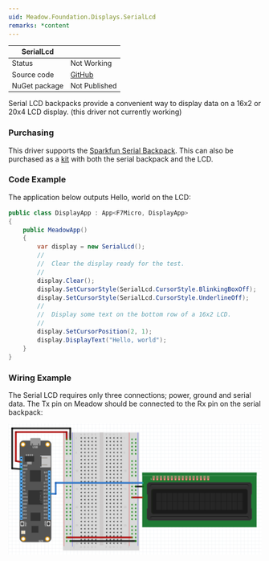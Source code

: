 ```yaml
---
uid: Meadow.Foundation.Displays.SerialLcd
remarks: *content
---
```


| SerialLcd     |             |
|---------------|-------------|
| Status        | Not Working |
| Source code   | [GitHub](https://github.com/WildernessLabs/Meadow.Foundation/tree/master/Source/Meadow.Foundation.Peripherals/Displays.SerialLcd/Driver/Displays.SerialLcd) |
| NuGet package | Not Published |

Serial LCD backpacks provide a convenient way to display data on a 16x2 or 20x4 LCD display. (this driver not currently working)

### Purchasing

This driver supports the [Sparkfun Serial Backpack](https://www.sparkfun.com/products/retired/258). This can also be purchased as a [kit](https://www.sparkfun.com/products/10097) with both the serial backpack and the LCD.

### Code Example

The application below outputs Hello, world on the LCD:

```csharp
public class DisplayApp : App<F7Micro, DisplayApp>
{
    public MeadowApp()
    {
        var display = new SerialLcd();
        //
        //  Clear the display ready for the test.
        //
        display.Clear();
        display.SetCursorStyle(SerialLcd.CursorStyle.BlinkingBoxOff);
        display.SetCursorStyle(SerialLcd.CursorStyle.UnderlineOff);
        //
        //  Display some text on the bottom row of a 16x2 LCD.
        //
        display.SetCursorPosition(2, 1);
        display.DisplayText("Hello, world");
    }
}
```

### Wiring Example

The Serial LCD requires only three connections; power, ground and serial data. The Tx pin on Meadow should be connected to the Rx pin on the serial backpack:

![Circuit diagram showing a Meadow board connected to a Serial LCD on pin D12 and power connected to a breadboard's power rails.](../../API_Assets/Meadow.Foundation.Displays.SerialLcd/SerialLcd_Fritzing.svg)